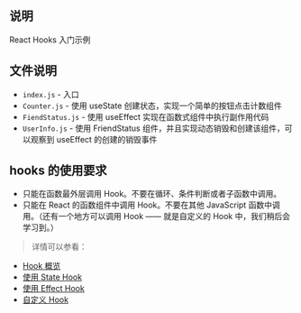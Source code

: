 ## 说明

React Hooks 入门示例

## 文件说明

- `index.js` - 入口
- `Counter.js` - 使用 useState 创建状态，实现一个简单的按钮点击计数组件
- `FiendStatus.js` - 使用 useEffect 实现在函数式组件中执行副作用代码
- `UserInfo.js` - 使用 FriendStatus 组件，并且实现动态销毁和创建该组件，可以观察到 useEffect 的创建的销毁事件

## hooks 的使用要求

- 只能在函数最外层调用 Hook。不要在循环、条件判断或者子函数中调用。
- 只能在 React 的函数组件中调用 Hook。不要在其他 JavaScript 函数中调用。（还有一个地方可以调用 Hook —— 就是自定义的 Hook 中，我们稍后会学习到。）

> 详情可以参看：
- [Hook 概览](https://zh-hans.reactjs.org/docs/hooks-overview.html) 
- [使用 State Hook](https://zh-hans.reactjs.org/docs/hooks-state.html)
- [使用 Effect Hook](https://zh-hans.reactjs.org/docs/hooks-effect.html)
- [自定义 Hook](https://zh-hans.reactjs.org/docs/hooks-custom.html)

